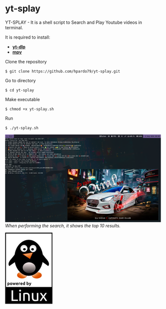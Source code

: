 # yt-splay
YT-SPLAY - It is a shell script to Search and Play Youtube videos in terminal.

It is required to install: 
- [**yt-dlp**](https://github.com/yt-dlp/yt-dlp)
- [**mpv**](https://github.com/mpv-player/mpv)

Clone the repository
```
$ git clone https://github.com/hpardo79/yt-splay.git
```

Go to directory
```
$ cd yt-splay
```

Make executable
```
$ chmod +x yt-splay.sh
```

Run
```
$ ./yt-splay.sh
```
![](preview.png)
*When performing the search, it shows the top 10 results.*

![](tux.png)

